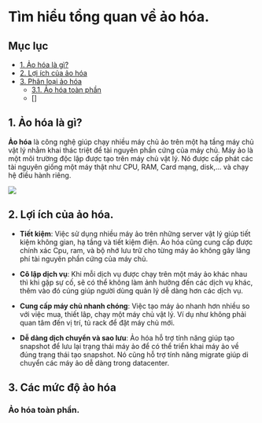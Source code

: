 # Tìm hiểu tổng quan về ảo hóa.

## Mục lục

- [1. Ảo hóa là gì?](#gioithieu)
- [2. Lợi ích của ảo hóa](#loiich)
- [3. Phân loại ảo hóa](#phanloai)
    - [3.1. Ảo hóa toàn phần](#full-vir)
    - []


## <a name ="gioithieu"> </a> 1. Ảo hóa là gì?

**Ảo hóa** là công nghệ giúp chạy nhiều máy chủ ảo trên một hạ tầng máy chủ vật lý nhằm khai thác triệt để tài nguyên phần cứng của máy chủ. 
Máy ảo là một môi trường độc lập được tạo trên máy chủ vật lý. Nó được cấp phát các tài nguyên giống một máy thật như CPU, RAM, Card mạng, disk,... và chạy hệ điều hành riêng.

![](https://i.imgur.com/oIZGw2i.png)

## <a name="loiich"> </a> 2. Lợi ích của ảo hóa.
- **Tiết kiệm**: Việc sử dụng nhiều máy ảo trên những server vật lý giúp tiết kiệm không gian, hạ tầng và tiết kiệm điện. Ảo hóa cũng cung cấp được chính xác Cpu, ram, và bộ nhớ lưu trữ cho từng máy ảo không gây lãng phí tài nguyên phần cứng của máy chủ.
- **Cô lập dịch vụ**: Khi mỗi dịch vụ được chạy trên một máy ảo khác nhau thì khi gặp sự cố, sẽ có thể không làm ảnh hưởng đến các dịch vụ khác, thêm vào đó cúng giúp người dùng quản lý dễ dàng hơn các dịch vụ.
- **Cung cấp máy chủ nhanh chóng**: Việc tạo máy ảo nhanh hơn nhiều so với việc mua, thiết lâp, chạy một máy chủ vật lý. Ví dụ như không phải quan tâm đến vị trí, tủ rack để đặt máy chủ mới.

- **Dễ dàng dịch chuyển và sao lưu**: Ảo hóa hỗ trợ tính năng giúp tạo snapshot để lưu lại trạng thái máy ảo để có thể triển khai máy ảo về đúng trạng thái tạo snapshot. Nó cũng hỗ trợ tính năng migrate giúp di chuyển các máy ảo dễ dàng trong datacenter.


## <a name="full-vir" > </a> 3. Các mức độ ảo hóa
### Ảo hóa toàn phần.
